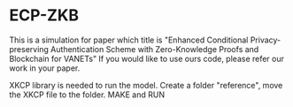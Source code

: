 # ECP-ZKB
This is a simulation for paper which title is "Enhanced Conditional Privacy-preserving Authentication Scheme with Zero-Knowledge Proofs and Blockchain for VANETs"
If you would like to use ours code, please refer our work in your paper.

XKCP library is needed to run the model.
Create a folder "reference", move the XKCP file to the folder.
MAKE and RUN 
